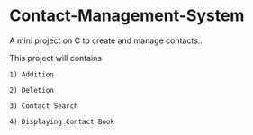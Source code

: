 # Contact-Management-System
A mini project on C to create and manage contacts..

This project will contains 

    1) Addition 
    
    2) Deletion
    
    3) Contact Search
    
    4) Displaying Contact Book
